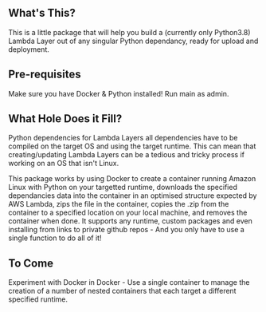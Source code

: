 ## What's This?

This is a little package that will help you build a (currently only Python3.8) Lambda Layer out of any singular Python dependancy, ready for upload and deployment.

## Pre-requisites

Make sure you have Docker & Python installed! Run main as admin.

## What Hole Does it Fill?
Python dependencies for Lambda Layers all dependencies have to be compiled on the target OS and using the target runtime. This can mean that creating/updating Lambda Layers can be a tedious and tricky process if working on an OS that isn't Linux.

This package works by using Docker to create a container running Amazon Linux with Python on your targetted runtime, downloads the specified dependancies data into the container in an optimised structure expected by AWS Lambda, zips the file in the container, copies the .zip from the container to a specified location on your local machine, and removes the container when done. It supports any runtime, custom packages and even installing from links to private github repos - And you only have to use a single function to do all of it!

## To Come

Experiment with Docker in Docker - Use a single container to manage the creation of a number of nested containers that each target a different specified runtime.

